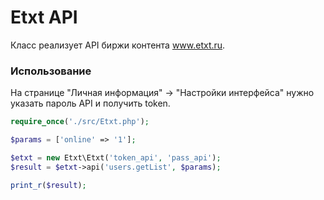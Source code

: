 # Etxt API

Класс реализует API биржи контента www.etxt.ru.

### Использование

На странице "Личная информация" -> "Настройки интерфейса" нужно указать пароль API и получить token.

```php
require_once('./src/Etxt.php');

$params = ['online' => '1'];

$etxt = new Etxt\Etxt('token_api', 'pass_api');
$result = $etxt->api('users.getList', $params);

print_r($result);
```